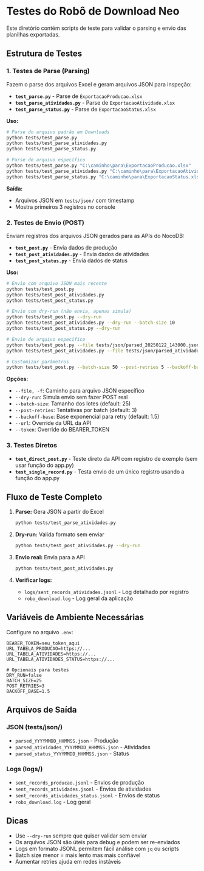 # Testes do Robô de Download Neo

Este diretório contém scripts de teste para validar o parsing e envio das planilhas exportadas.

## Estrutura de Testes

### 1. Testes de Parse (Parsing)
Fazem o parse dos arquivos Excel e geram arquivos JSON para inspeção:

- **`test_parse.py`** - Parse de `ExportacaoProducao.xlsx`
- **`test_parse_atividades.py`** - Parse de `ExportacaoAtividade.xlsx`
- **`test_parse_status.py`** - Parse de `ExportacaoStatus.xlsx`

**Uso:**
```bash
# Parse do arquivo padrão em Downloads
python tests/test_parse.py
python tests/test_parse_atividades.py
python tests/test_parse_status.py

# Parse de arquivo específico
python tests/test_parse.py "C:\caminho\para\ExportacaoProducao.xlsx"
python tests/test_parse_atividades.py "C:\caminho\para\ExportacaoAtividade.xlsx"
python tests/test_parse_status.py "C:\caminho\para\ExportacaoStatus.xlsx"
```

**Saída:** 
- Arquivos JSON em `tests/json/` com timestamp
- Mostra primeiros 3 registros no console

### 2. Testes de Envio (POST)
Enviam registros dos arquivos JSON gerados para as APIs do NocoDB:

- **`test_post.py`** - Envia dados de produção
- **`test_post_atividades.py`** - Envia dados de atividades
- **`test_post_status.py`** - Envia dados de status

**Uso:**
```bash
# Envio com arquivo JSON mais recente
python tests/test_post.py
python tests/test_post_atividades.py
python tests/test_post_status.py

# Envio com dry-run (não envia, apenas simula)
python tests/test_post.py --dry-run
python tests/test_post_atividades.py --dry-run --batch-size 10
python tests/test_post_status.py --dry-run

# Envio de arquivo específico
python tests/test_post.py --file tests/json/parsed_20250122_143000.json
python tests/test_post_atividades.py --file tests/json/parsed_atividades_20250122_143000.json

# Customizar parâmetros
python tests/test_post.py --batch-size 50 --post-retries 5 --backoff-base 2.0
```

**Opções:**
- `--file, -f`: Caminho para arquivo JSON específico
- `--dry-run`: Simula envio sem fazer POST real
- `--batch-size`: Tamanho dos lotes (default: 25)
- `--post-retries`: Tentativas por batch (default: 3)
- `--backoff-base`: Base exponencial para retry (default: 1.5)
- `--url`: Override da URL da API
- `--token`: Override do BEARER_TOKEN

### 3. Testes Diretos

- **`test_direct_post.py`** - Teste direto da API com registro de exemplo (sem usar função do app.py)
- **`test_single_record.py`** - Testa envio de um único registro usando a função do app.py

## Fluxo de Teste Completo

1. **Parse:** Gera JSON a partir do Excel
   ```bash
   python tests/test_parse_atividades.py
   ```

2. **Dry-run:** Valida formato sem enviar
   ```bash
   python tests/test_post_atividades.py --dry-run
   ```

3. **Envio real:** Envia para a API
   ```bash
   python tests/test_post_atividades.py
   ```

4. **Verificar logs:**
   - `logs/sent_records_atividades.jsonl` - Log detalhado por registro
   - `robo_download.log` - Log geral da aplicação

## Variáveis de Ambiente Necessárias

Configure no arquivo `.env`:
```env
BEARER_TOKEN=seu_token_aqui
URL_TABELA_PRODUCAO=https://...
URL_TABELA_ATIVIDADES=https://...
URL_TABELA_ATIVIDADES_STATUS=https://...

# Opcionais para testes
DRY_RUN=false
BATCH_SIZE=25
POST_RETRIES=3
BACKOFF_BASE=1.5
```

## Arquivos de Saída

### JSON (tests/json/)
- `parsed_YYYYMMDD_HHMMSS.json` - Produção
- `parsed_atividades_YYYYMMDD_HHMMSS.json` - Atividades
- `parsed_status_YYYYMMDD_HHMMSS.json` - Status

### Logs (logs/)
- `sent_records_producao.jsonl` - Envios de produção
- `sent_records_atividades.jsonl` - Envios de atividades
- `sent_records_atividades_status.jsonl` - Envios de status
- `robo_download.log` - Log geral

## Dicas

- Use `--dry-run` sempre que quiser validar sem enviar
- Os arquivos JSON são úteis para debug e podem ser re-enviados
- Logs em formato JSONL permitem fácil análise com `jq` ou scripts
- Batch size menor = mais lento mas mais confiável
- Aumentar retries ajuda em redes instáveis
